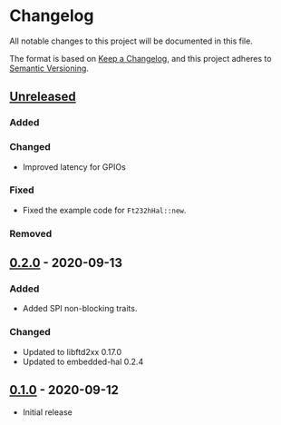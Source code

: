 # Changelog
All notable changes to this project will be documented in this file.

The format is based on [Keep a Changelog](https://keepachangelog.com/en/1.0.0/),
and this project adheres to [Semantic Versioning](https://semver.org/spec/v2.0.0.html).

## [Unreleased]
### Added
### Changed
- Improved latency for GPIOs

### Fixed
- Fixed the example code for `Ft232hHal::new`.

### Removed

## [0.2.0] - 2020-09-13
### Added
- Added SPI non-blocking traits.

### Changed
- Updated to libftd2xx 0.17.0
- Updated to embedded-hal 0.2.4

## [0.1.0] - 2020-09-12
- Initial release

[Unreleased]: https://github.com/newAM/ftd2xx-embedded-hal/compare/v0.1.0...HEAD
[0.2.0]: https://github.com/newAM/ftd2xx-embedded-hal/releases/tag/v0.2.0
[0.1.0]: https://github.com/newAM/ftd2xx-embedded-hal/releases/tag/v0.1.0

